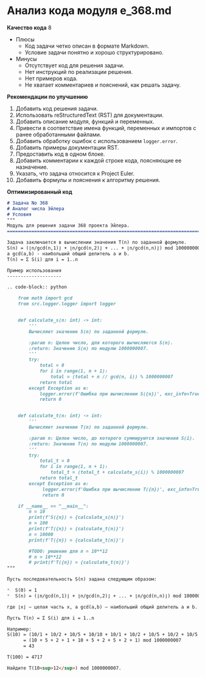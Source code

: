# Анализ кода модуля e_368.md

**Качество кода**
8
- Плюсы
    - Код задачи четко описан в формате Markdown.
    - Условие задачи понятно и хорошо структурировано.
- Минусы
    - Отсутствует код для решения задачи.
    - Нет инструкций по реализации решения.
    - Нет примеров кода.
    - Не хватает комментариев и пояснений, как решать задачу.

**Рекомендации по улучшению**
1.  Добавить код решения задачи.
2.  Использовать reStructuredText (RST) для документации.
3.  Добавить описание модуля, функций и переменных.
4.  Привести в соответствие имена функций, переменных и импортов с ранее обработанными файлами.
5.  Добавить обработку ошибок с использованием `logger.error`.
6.  Добавить примеры документации RST.
7.  Предоставить код в одном блоке.
8.  Добавить комментарии к каждой строке кода, поясняющие ее назначение.
9.  Указать, что задача относится к Project Euler.
10. Добавить формулы и пояснения к алгоритму решения.

**Оптимизированный код**
```markdown
# Задача No 368
# Аналог числа Эйлера
# Условия
"""
Модуль для решения задачи 368 проекта Эйлера.
=========================================================================================

Задача заключается в вычислении значения T(n) по заданной формуле.
S(n) = (⌊n/gcd(n,1)⌋ + ⌊n/gcd(n,2)⌋ + ... + ⌊n/gcd(n,n)⌋) mod 1000000007, где ⌊x⌋ - целая часть x,
а gcd(a,b) - наибольший общий делитель a и b.
T(n) = Σ S(i) для i = 1..n

Пример использования
--------------------

.. code-block:: python

    from math import gcd
    from src.logger.logger import logger


    def calculate_s(n: int) -> int:
        '''
        Вычисляет значение S(n) по заданной формуле.

        :param n: Целое число, для которого вычисляется S(n).
        :return: Значение S(n) по модулю 1000000007.
        '''
        try:
            total = 0
            for i in range(1, n + 1):
                total = (total + n // gcd(n, i)) % 1000000007
            return total
        except Exception as e:
            logger.error(f'Ошибка при вычислении S({n})', exc_info=True)
            return 0


    def calculate_t(n: int) -> int:
        '''
        Вычисляет значение T(n) по заданной формуле.

        :param n: Целое число, до которого суммируются значения S(i).
        :return: Значение T(n) по модулю 1000000007.
        '''
        try:
            total_t = 0
            for i in range(1, n + 1):
                total_t = (total_t + calculate_s(i)) % 1000000007
            return total_t
        except Exception as e:
             logger.error(f'Ошибка при вычислении T({n})', exc_info=True)
             return 0

    if __name__ == "__main__":
        n = 10
        print(f'S({n}) = {calculate_s(n)}')
        n = 100
        print(f'T({n}) = {calculate_t(n)}')
        n = 10000
        print(f'T({n}) = {calculate_t(n)}')

        #TODO: решение для n = 10**12
        # n = 10**12
        # print(f'T({n}) = {calculate_t(n)}')
"""

Пусть последовательность S(n) задана следующим образом:

*  S(0) = 1
*  S(n) = (⌊n/gcd(n,1)⌋ + ⌊n/gcd(n,2)⌋ + ... + ⌊n/gcd(n,n)⌋) mod 1000000007.

где ⌊x⌋ – целая часть x, а gcd(a,b) – наибольший общий делитель a и b.

Пусть T(n) = Σ S(i) для i = 1..n

Например:
S(10) = (10/1 + 10/2 + 10/5 + 10/10 + 10/1 + 10/2 + 10/5 + 10/2 + 10/5 + 10/10) mod 1000000007
      = (10 + 5 + 2 + 1 + 10 + 5 + 2 + 5 + 2 + 1) mod 1000000007
      = 43

T(100) = 4717

Найдите T(10<sup>12</sup>) mod 1000000007.
```